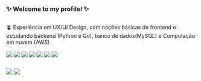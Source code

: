 ### ✨ Welcome to my profile! ✨
##
🪴 Experiência em UX/UI Design, com noções básicas de frontend e estudando backend (Python e Go), banco de dados(MySQL) e Computação em nuvem (AWS)  


<div style-"display: inline_block"›<br>
<img align="center" src="https://img.shields.io/badge/Figma-F24E1E?style=for-the-badge&logo=figma&logoColor=white" />
<img align="center" src="https://img.shields.io/badge/Python-3776AB?style=for-the-badge&logo=python&logoColor=white" />
<img align="center" src="https://img.shields.io/badge/Flask-000000?style=for-the-badge&logo=flask&logoColor=white" />
<img align="center" src="https://img.shields.io/badge/MySQL-00000F?style=for-the-badge&logo=mysql&logoColor=white" />
<img align="center" src="https://img.shields.io/badge/Amazon_AWS-232F3E?style=for-the-badge&logo=amazon-aws&logoColor=white)" />
<img align="center" src="https://img.shields.io/badge/HTML5-E34F26?style=for-the-badge&logo=html5&logoColor=white" />
<img align="center" src="https://img.shields.io/badge/CSS3-1572B6?style=for-the-badge&logo=css3&logoColor=white" />
<div/>  

  ##

<div>
<a href = "mailto:caeuteixeira@gmail.com"><img src="https://img.shields.io/badge/Gmail-D14836?style=for-the-badge&logo=gmail&logoColor=white"></a>
<a href = "linkedin.com/in/caeu-teixeira-428728229"><img src="https://img.shields.io/badge/LinkedIn-0077B5?style=for-the-badge&logo=linkedin&logoColor=white"></a>
